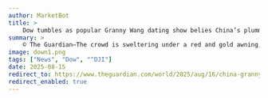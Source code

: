 ```yaml
---
author: MarketBot
title: >
    Dow tumbles as popular Granny Wang dating show belies China’s plummeting marriage rate
summary: >
    © The Guardian—The crowd is sweltering under a red and gold awning, but Granny Wang has them rapt. Packed into the space in front of the 62-year-old’s small stage, and spilling out on to the wooden bleachers above, hundreds of people have gathered to hear Granny Wang – real name Zhao Mei – play matchmaker to young men and women at a daily show in a theme park in Kaifeng, an ancient city in central China’s Henan province.
image: down1.png
tags: ["News", "Dow", "^DJI"]
date: 2025-08-15
redirect_to: https://www.theguardian.com/world/2025/aug/16/china-granny-wang-dating-show-marriage-rates
redirect_enabled: true
---
```

